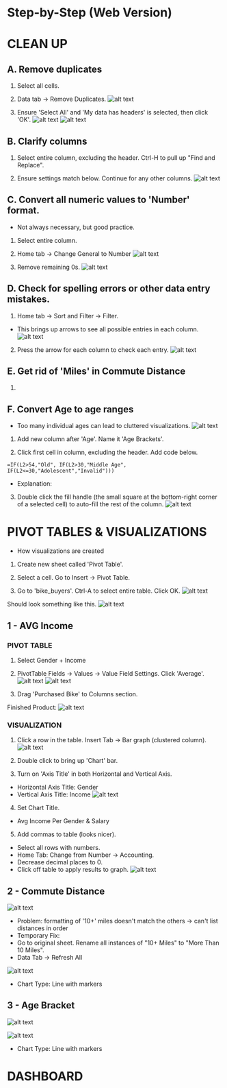 # Step-by-Step (Web Version)

# CLEAN UP
## A. Remove duplicates
1. Select all cells.

2. Data tab -> Remove Duplicates.
![alt text](/docs/assets/A-2.png)

3. Ensure 'Select All' and 'My data has headers' is selected, then click 'OK'.
![alt text](/docs/assets/A-3-1.png)
![alt text](/docs/assets/A-3-2.png)

## B. Clarify columns
1. Select entire column, excluding the header. Ctrl-H to pull up "Find and Replace". 

2. Ensure settings match below. Continue for any other columns.
![alt text](/docs/assets/B-2.png)

## C. Convert all numeric values to 'Number' format.
- Not always necessary, but good practice.
1. Select entire column. 

2. Home tab -> Change General to Number
![alt text](/docs/assets/C-2.png)

3. Remove remaining 0s.
![alt text](/docs/assets/C-3.png)

## D. Check for spelling errors or other data entry mistakes.
1. Home tab -> Sort and Filter -> Filter.
- This brings up arrows to see all possible entries in each column.
![alt text](/docs/assets/D-1.png)

2. Press the arrow for each column to check each entry.
![alt text](/docs/assets/D-2.png)

## E. Get rid of 'Miles' in Commute Distance
1. 


## F. Convert Age to age ranges
- Too many individual ages can lead to cluttered visualizations.
![alt text](/docs/assets/F-0.png)

1. Add new column after 'Age'. Name it 'Age Brackets'.

2. Click first cell in column, excluding the header. Add code below.
```
=IF(L2>54,"Old", IF(L2>30,"Middle Age", IF(L2<=30,"Adolescent","Invalid")))
```
- Explanation: 

3. Double click the fill handle (the small square at the bottom-right corner of a selected cell) to auto-fill the rest of the column.
![alt text](/docs/assets/F-3.png)

# PIVOT TABLES & VISUALIZATIONS
- How visualizations are created

1. Create new sheet called 'Pivot Table'.

2. Select a cell. Go to Insert -> Pivot Table.

3. Go to 'bike_buyers'. Ctrl-A to select entire table. Click OK.
![alt text](/docs/assets/PT-setup-3.png)

Should look something like this.
![alt text](/docs/assets/PT-setup-3-2.png)

## 1 - AVG Income
### PIVOT TABLE
1. Select Gender + Income

2. PivotTable Fields -> Values -> Value Field Settings. Click 'Average'.
![alt text](/docs/assets/PT-avg-income-1.png)
![alt text](/docs/assets/PT-avg-income-2.png)

3. Drag 'Purchased Bike' to Columns section.

Finished Product:
![alt text](/docs/assets/PT-avg-income-3.png) 

### VISUALIZATION
1. Click a row in the table. Insert Tab -> Bar graph (clustered column).
![alt text](/docs/assets/Visual-avg-income-1.png)

2. Double click to bring up 'Chart' bar.

3. Turn on 'Axis Title' in both Horizontal and Vertical Axis.
- Horizontal Axis Title: Gender
- Vertical Axis Title: Income
![alt text](/docs/assets/Visual-avg-income-2.png)

4. Set Chart Title.
- Avg Income Per Gender & Salary

5. Add commas to table (looks nicer).
- Select all rows with numbers.
- Home Tab: Change from Number -> Accounting.
- Decrease decimal places to 0.
- Click off table to apply results to graph.
![alt text](/docs/assets/Visual-avg-income-3.png)

## 2 - Commute Distance
![alt text](/docs/assets/Visual-commute-1.png)
- Problem: formatting of '10+' miles doesn't match the others -> can't list distances in order
- Temporary Fix: 
 - Go to original sheet. Rename all instances of "10+ Miles" to "More Than 10 Miles". 
 - Data Tab -> Refresh All

![alt text](/docs/assets/Visual-commute-2.png)
- Chart Type: Line with markers

## 3 - Age Bracket
![alt text](/docs/assets/Visual-age-1.png)

![alt text](/docs/assets/Visual-age-2.png)
- Chart Type: Line with markers

# DASHBOARD
